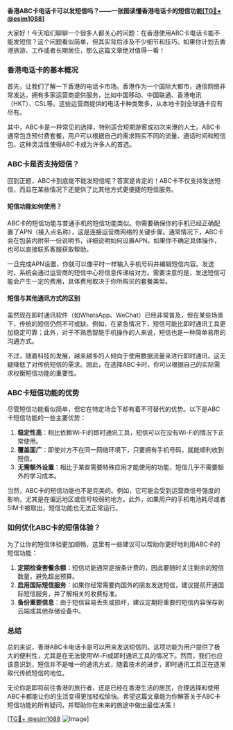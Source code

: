 **香港ABC卡电话卡可以发短信吗？——一张图读懂香港电话卡的短信功能[[TG💪+ @esim1088](https://t.me/s/esim1088)]**

大家好！今天咱们聊聊一个很多人都关心的问题：在香港使用ABC卡电话卡能不能发短信？这个问题看似简单，但其实背后涉及不少细节和技巧。如果你计划去香港旅游、工作或者长期居住，那么这篇文章绝对值得一看！

### 香港电话卡的基本概况

首先，让我们了解一下香港的电话卡市场。香港作为一个国际大都市，通信网络非常发达，拥有多家运营商提供服务，比如中国移动、中国联通、香港电讯（HKT）、CSL等。这些运营商提供的电话卡种类繁多，从本地卡到全球通卡应有尽有。

其中，ABC卡是一种常见的选择，特别适合短期游客或初次来港的人士。ABC卡通常包含预付费套餐，用户可以根据自己的需求购买不同的流量、通话时间和短信包。这种灵活性使得ABC卡成为许多人的首选。

### ABC卡是否支持短信？

回到正题，ABC卡到底能不能发短信呢？答案是肯定的！ABC卡不仅支持发送短信，而且在某些情况下还提供了比其他方式更便捷的短信服务。

#### 短信功能如何使用？
ABC卡的短信功能与普通手机的短信功能类似。你需要确保你的手机已经正确配置了APN（接入点名称），这是连接运营商网络的关键步骤。通常情况下，ABC卡会在包装内附带一份说明书，详细说明如何设置APN。如果你不确定具体操作，也可以直接联系客服获取帮助。

一旦完成APN设置，你就可以像平时一样输入手机号码并编辑短信内容。发送时，系统会通过运营商的短信中心将信息传递给对方。需要注意的是，发送短信可能会产生一定的费用，具体费用取决于你所购买的套餐类型。

#### 短信与其他通讯方式的区别
虽然现在即时通讯软件（如WhatsApp、WeChat）已经非常普及，但在某些场景下，传统的短信仍然不可或缺。例如，在紧急情况下，短信可能比即时通讯工具更加稳定可靠；此外，对于不熟悉智能手机操作的人来说，短信也是一种简单易用的沟通方式。

不过，随着科技的发展，越来越多的人倾向于使用数据流量来进行即时通讯，这无疑降低了对传统短信的需求。因此，在选择ABC卡时，你可以根据自己的实际需求权衡短信功能的重要性。

### ABC卡短信功能的优势

尽管短信功能看似简单，但它在特定场合下却有着不可替代的优势。以下是ABC卡短信功能的一些主要优势：

1. **稳定性高**：相比依赖Wi-Fi的即时通讯工具，短信可以在没有Wi-Fi的情况下正常使用。
2. **覆盖面广**：即使对方不在同一网络环境下，只要拥有手机号码，就能顺利收到短信。
3. **无需额外设置**：相比于某些需要特殊应用才能使用的功能，短信几乎不需要额外的学习成本。

当然，ABC卡的短信功能也不是完美的。例如，它可能会受到运营商信号强度的影响，尤其是在偏远地区或信号较弱的地方。此外，如果用户的手机电池耗尽或者SIM卡被取出，短信功能也无法正常运行。

### 如何优化ABC卡的短信体验？

为了让你的短信体验更加顺畅，这里有一些建议可以帮助你更好地利用ABC卡的短信功能：

1. **定期检查套餐余额**：短信功能通常是按条计费的，因此要随时关注剩余的短信数量，避免超出预算。
2. **启用国际短信服务**：如果你经常需要向国外的朋友发送短信，建议提前开通国际短信服务，并了解相关的收费标准。
3. **备份重要信息**：由于短信容易丢失或损坏，建议定期将重要的短信内容保存到云端或其他存储设备中。

### 总结

总的来说，香港ABC卡电话卡是可以用来发送短信的。这项功能为用户提供了极大的便利性，尤其是在无法使用Wi-Fi或即时通讯工具的情况下。然而，我们也应该意识到，短信并不是唯一的通讯方式，随着技术的进步，即时通讯工具正在逐渐取代传统短信的地位。

无论你是即将前往香港的旅行者，还是已经在香港生活的居民，合理选择和使用ABC卡都能让你的生活变得更加轻松愉快。希望这篇文章能为你解答关于ABC卡短信功能的所有疑问，并帮助你在未来的旅途中做出最佳决策！

[[TG💪+ @esim1088](https://t.me/s/esim1088) ![Image](https://i.postimg.cc/4NQfJmqS/Snipaste-2025-05-13-00-14-12.png)]